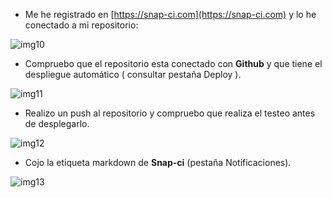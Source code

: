 - Me he registrado en [https://snap-ci.com](https://snap-ci.com) y lo he conectado a mi repositorio:

![img10](https://www.dropbox.com/s/ndp34yqpdffh5gy/img10.png?dl=1)

- Compruebo que el repositorio esta conectado con **Github** y que tiene el despliegue automático ( consultar pestaña Deploy ).

![img11](https://www.dropbox.com/s/dv7x5s2ujo8miwv/img11.png?dl=1)

- Realizo un push al repositorio y compruebo que realiza el testeo antes de desplegarlo.

![img12](https://www.dropbox.com/s/wk9p9es5ucn3dj5/img12.png?dl=1)

- Cojo la etiqueta markdown de **Snap-ci** (pestaña Notificaciones).

![img13](https://www.dropbox.com/s/le7jab6le355ynu/img13.png?dl=1)